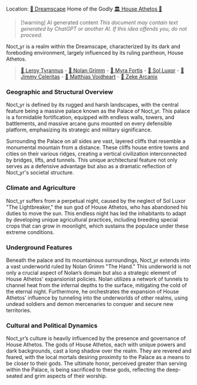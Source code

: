 Location: [🌌 Dreamscape](../../-dreamscape.md)
Home of the Godly [🏛 House Athetos 🖤](../../-house-athetos-.md)

> [!warning] AI generated content
> *This document may contain text generated by ChatGPT or another AI. If this idea offends you, do not proceed.*

Noct_yr is a realm within the Dreamscape, characterized by its dark and foreboding environment, largely influenced by its ruling pantheon, House Athetos.

> [🖤 Leroy Tyrannus](../../-leroy-tyrannus.md) - [🖤 Nolan Grimm](../../-nolan-grimm.md) - [🖤 Myra Fortis](../../-myra-fortis.md) - [🖤 Sol Luxor](../../-sol-luxor.md) - [🖤 Jimmy Celeritas](../../-jimmy-celeritas.md) - [🖤 Matthias Voidheart](../../-matthias-voidheart.md) - [🖤 Zeke Arcanix](../../-zeke-arcanix.md)

### Geographic and Structural Overview

Noct_yr is defined by its rugged and harsh landscapes, with the central feature being a massive palace known as the Palace of Noct_yr. This palace is a formidable fortification, equipped with endless walls, towers, and battlements, and massive arcane guns mounted on every defensible platform, emphasizing its strategic and military significance.

Surrounding the Palace on all sides are vast, layered cliffs that resemble a monumental mountain from a distance. These cliffs house entire towns and cities on their various ridges, creating a vertical civilization interconnected by bridges, lifts, and tunnels. This unique architectural feature not only serves as a defensive advantage but also as a dramatic reflection of Noct_yr's societal structure.

### Climate and Agriculture

Noct_yr suffers from a perpetual night, caused by the neglect of Sol Luxor "The Lightbreaker," the sun god of House Athetos, who has abandoned his duties to move the sun. This endless night has led the inhabitants to adapt by developing unique agricultural practices, including breeding special crops that can grow in moonlight, which sustains the populace under these extreme conditions.

### Underground Features

Beneath the palace and its mountainous surroundings, Noct_yr extends into a vast underworld ruled by Nolan Grimm "The Hand." This underworld is not only a crucial aspect of Nolan’s domain but also a strategic element of House Athetos' expansionist policies. Nolan utilizes a network of tunnels to channel heat from the infernal depths to the surface, mitigating the cold of the eternal night. Furthermore, he orchestrates the expansion of House Athetos' influence by tunneling into the underworlds of other realms, using undead soldiers and demon mercenaries to conquer and secure new territories.

### Cultural and Political Dynamics

Noct_yr’s culture is heavily influenced by the presence and governance of House Athetos. The gods of House Athetos, each with unique powers and dark backgrounds, cast a long shadow over the realm. They are revered and feared, with the local mortals desiring proximity to the Palace as a means to be closer to their gods. The ultimate honor, perceived greater than serving within the Palace, is being sacrificed to these gods, reflecting the deep-seated and grim aspects of their worship.